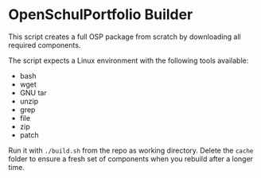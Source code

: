 OpenSchulPortfolio Builder
==========================

This script creates a full OSP package from scratch by downloading all required components.

The script expects a Linux environment with the following tools available:

  * bash
  * wget
  * GNU tar
  * unzip
  * grep
  * file
  * zip
  * patch

Run it with `./build.sh` from the repo as working directory. Delete the `cache` folder to ensure a fresh set of components when you rebuild after a longer time.
